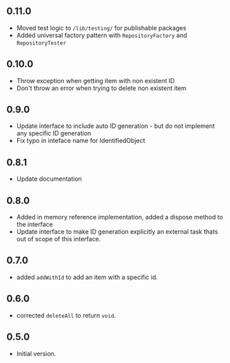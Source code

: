 ## 0.11.0

- Moved test logic to `/lib/testing/` for publishable packages
- Added universal factory pattern with `RepositoryFactory` and `RepositoryTester`

## 0.10.0

- Throw exception when getting item with non existent ID
- Don't throw an error when trying to delete non existent item

## 0.9.0

- Update interface to include auto ID generation - but do not implement any specific ID generation
- Fix typo in inteface name for IdentifiedObject

## 0.8.1

- Update documentation

## 0.8.0

- Added in memory reference implementation, added a dispose method to the interface
- Update interface to make ID generation explicitly an external task thats out of scope of this interface.

## 0.7.0

- added `addWithId` to add an item with a specific id.

## 0.6.0

- corrected `deleteAll` to return `void`.

## 0.5.0

- Initial version.

